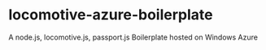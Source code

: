 locomotive-azure-boilerplate
============================

A node.js, locomotive.js, passport.js Boilerplate hosted on Windows Azure
